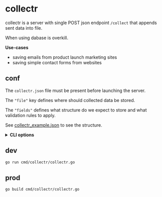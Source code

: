# collectr

collectr is a server with single POST json endpoint `/collect` that appends
sent data into file.

When using dabase is overkill.

**Use-cases**

- saving emails from product launch marketing sites
- saving simple contact forms from websites


## conf

The `collectr.json` file must be present before launching the server.

The `"file"` key defines where should collected data be stored.

The `"fields"` defines what structure do we expect to store and what validation rules to apply.

See [collectr_example.json](./collectr_example.json) to see the structure.

<details>
<summary><strong>CLI options</strong></summary>

<pre>
-logfile string
  path to app log file (default "json.log")
-port int
  server port number (default 8000)
</pre>
</details>

## dev

```sh
go run cmd/collectr/collectr.go
```

## prod

```sh
go build cmd/collectr/collectr.go
```
